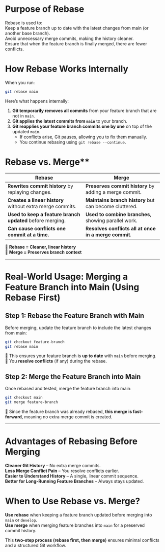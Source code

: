 # Purpose of Rebase
Rebase is used to:  
 Keep a feature branch up to date with the latest changes from main (or another base branch).  
 Avoid unnecessary merge commits, making the history cleaner.  
 Ensure that when the feature branch is finally merged, there are fewer conflicts.  

# How Rebase Works Internally
When you run: 
```sh
git rebase main
```
Here’s what happens internally:  
1. **Git temporarily removes all commits** from your feature branch that are not in `main`.  
2. **Git applies the latest commits from `main`** to your branch.  
3. **Git reapplies your feature branch commits one by one** on top of the updated `main`.  
   - If conflicts arise, Git pauses, allowing you to fix them manually.  
   - You continue rebasing using `git rebase --continue`.  


# Rebase vs. Merge**  
| **Rebase** | **Merge** |
|------------|----------|
| **Rewrites commit history** by replaying changes. | **Preserves commit history** by adding a merge commit. |
| **Creates a linear history** without extra merge commits. | **Maintains branch history** but can become cluttered. |
| **Used to keep a feature branch updated** before merging. | **Used to combine branches**, showing parallel work. |
| **Can cause conflicts one commit at a time.** | **Resolves conflicts all at once in a merge commit.** |

🔹 **Rebase = Cleaner, linear history**  
🔹 **Merge = Preserves branch context**  

---

# Real-World Usage: Merging a Feature Branch into Main (Using Rebase First)
## Step 1: Rebase the Feature Branch with Main  
Before merging, update the feature branch to include the latest changes from main:  
```sh
git checkout feature-branch
git rebase main
```
🔹 This ensures your feature branch is **up to date** with `main` before merging.  
🔹 You **resolve conflicts** (if any) during the rebase.  

## Step 2: Merge the Feature Branch into Main
Once rebased and tested, merge the feature branch into main:  
```sh
git checkout main
git merge feature-branch
```
🔹 Since the feature branch was already rebased, **this merge is fast-forward**, meaning no extra merge commit is created.  

---

# Advantages of Rebasing Before Merging
 **Cleaner Git History** – No extra merge commits.  
 **Less Merge Conflict Pain** – You resolve conflicts earlier.  
 **Easier to Understand History** – A single, linear commit sequence.  
 **Better for Long-Running Feature Branches** – Always stays updated.  

# When to Use Rebase vs. Merge?  
 **Use rebase** when keeping a feature branch updated before merging into `main` or `develop`.  
 **Use merge** when merging feature branches into `main` for a preserved commit history.  

This **two-step process (rebase first, then merge)** ensures minimal conflicts and a structured Git workflow. 
